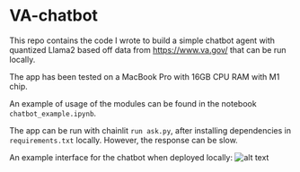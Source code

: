 # VA-chatbot

This repo contains the code I wrote to build a simple chatbot agent with quantized Llama2 based off data from https://www.va.gov/ that can be run locally.

The app has been tested on a MacBook Pro with 16GB CPU RAM with M1 chip.

An example of usage of the modules can be found in the notebook ```chatbot_example.ipynb```.

The app can be run with chainlit ```run ask.py```, after installing dependencies in ```requirements.txt``` locally. However, the response can be slow.

An example interface for the chatbot when deployed locally:
![alt text](https://github.com/[username]/[reponame]/blob/[branch]/image.jpg?raw=true)
